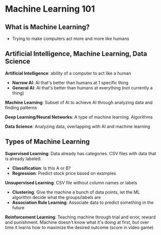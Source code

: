 # Machine Learning 101

## What is Machine Learning?

- Trying to make computers act more and more like humans

## Artificial Intelligence, Machine Learning, Data Science

**Artificial Intelligence**: ability of a computer to act like a human
  - **Narrow AI**: AI that's better than humans at 1 specific thing
  - **General AI**: AI that's better than humans at everything (not currently a thing)

**Machine Learning**: Subset of AI to achieve AI through analyzing data and finding patterns

**Deep Learning/Neural Networks**: A type of machine learning. Algorithms

**Data Science**: Analyzing data, overlapping with AI and machine learning

## Types of Machine Learning

**Supervised Learning**: Data already has categories. CSV files with data that is already labeled.
  - **Classification**: Is this A or B?
  - **Regression**: Predict stock price based on examples

**Unsupervised Learning**: CSV file without column names or labels
  - **Clustering**: Give the machine a bunch of data points, let the ML algorithm decide what the groups/labels are
  - **Association Rule Learning**: Associate data to predict something in the future

**Reinforcement Learning**: Teaching machine through trial and error, reward and punishment. Machine doesn't know what it's doing at first, but over time it learns how to maximize the desired outcome (score in video game)
